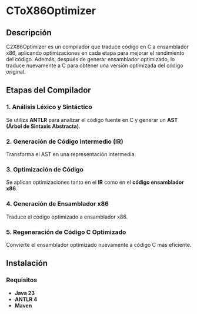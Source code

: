 # CToX86Optimizer
## Descripción
C2X86Optimizer es un compilador que traduce código en C a ensamblador x86, aplicando optimizaciones en cada etapa para mejorar el rendimiento del código. Además, después de generar ensamblador optimizado, lo traduce nuevamente a C para obtener una versión optimizada del código original.

## Etapas del Compilador

### 1. Análisis Léxico y Sintáctico
Se utiliza **ANTLR** para analizar el código fuente en C y generar un **AST (Árbol de Sintaxis Abstracta)**.

### 2. Generación de Código Intermedio (IR)
Transforma el AST en una representación intermedia.

### 3. Optimización de Código
Se aplican optimizaciones tanto en el **IR** como en el **código ensamblador x86**.

### 4. Generación de Ensamblador x86
Traduce el código optimizado a ensamblador x86.

### 5. Regeneración de Código C Optimizado
Convierte el ensamblador optimizado nuevamente a código C más eficiente.

## Instalación

### Requisitos
- **Java 23**
- **ANTLR 4**
- **Maven**

